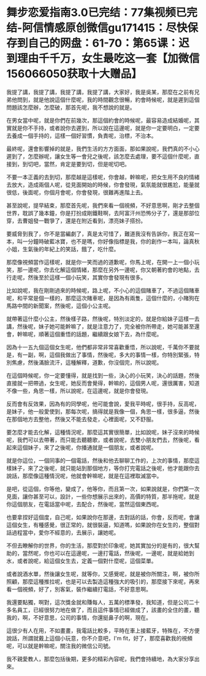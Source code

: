 # 舞步恋爱指南3.0已完结：77集视频已完结-阿信情感原创微信gu171415：尽快保存到自己的网盘：61-70：第65课：迟到理由千千万，女生最吃这一套【加微信156066050获取十大赠品】

我提了講，我提了講，我提了講，我提了講，大家好，我是吳某，那麼在之前有兄弟他問到，就是他說這個什麼呢，我的時間觀念很暢，約會時候呢，就是遲到這個問題該怎麼辦，怎麼破，那首先呢，我不想說的就是。

在男女當中呢，就是你們在前幾次，那這個約會的時候呢，最容易造成結婚呢，其實就是你不手持，或者說你去遲到，所以說在這邊呢，就是你一定要明白，一定要去養成一個手持的，這樣一個好習慣，負責呢，治標，不治本。

最終呢，還會影響掉的就是，我們生活的方方面面，那如果說呢，我們真的不小心遲到了，怎麼辦呢，讓女生等一會兒之後呢，該怎麼去處理，要不這個什麼呢，直接到，到切吧，當然，肯定是要到切，但是呢切吧。

不要一本正義的去到切，那麼越是這樣呢，你會越，幹嘛呢，把女生用不良的情緒去放大，造成兩個人呢，從見面開始的時候，你會發現，氣氛能就很尷尬，能量就很低，後面呢，你個月會呢，你會發現，很難再進階上去。

甚至說呢，提早結束，那麼首先呢，我們來看一個視頻，不好意思啊，剛才去整個世界，耽誤了幾本鐘，你是打扮成剛鐵鞋啊，去阿富汗州恐怖分子了，還是那部位穿，去曹姐發一戰爭了，還是在附近看到，漂亮妹子搭扮。

要威脅到我了，你不是當編劇了，真是太可惜了，難道我沒有告訴你，我正在寫一本，叫一分鐘時破藍冰寶，也不是嗎，你好像指標是我，你的創作一本叫，論真秋小姐，生氣後的年紀上的笑話，餓了，吃什麼。

那麼像視頻當作這樣呢，就是你一笑而過的道歉呢，你馬上呢，在開一上一個小玩笑，那一邊呢，你去化解這個情緒，那麼在另外一邊呢，你又朝著約會的地點，去行走呢，然後至於這樣一個小玩笑，其實你會發現有很多。

比如說呢，我在剛剛過來的時候呢，路上呢，不小心的這個賭車了，不過這個賭車呢，和平常是個一樣的，那麼這次賭車呢，是因為有兩隻，這個什麼的，小賭狗在馬路中間的新聞案，然後呢，這個小公主呢。

就帶著這什麼小公主，然後樣子路，然後呢，特別淡定的，就是你給妹子這樣一去講，然後呢，妹子她可能幹嘛了，就是注意力了，完全被你所帶走，她可能甚至還會，幹嘛呢，順著這個重悟的話題，繼續跟女娘下去，為什麼呢。

因為十一五九個這個女生呢，他們都非常非常喜歡重悟，所以說呢，千萬你不要就是，有一副，啊，這個我做出了事情，然後呢，多大的事情一樣，你特別緊張，特別焦慮，然後滿臉流汗，這種解釋，道歉，你沒個完，所以說呢。

在這個時候呢，你一定要懂得，就是找到一些，決心的小玩笑，決心的話題，然後直接就一把帶過，女生呢，她反而會覺得，幹嘛的，這個男人呢，還很厲害，知道不像一些，角思一樣，所以說呢，在這邊呢，就是你會發現。

反而會有反效果，因為有的同學呢，他可能會說，愛我平時呢，很手持，反高呢，是妹子，他一般愛使到，那每次呢，搞得就是我像一個，角思一樣，很多逼，然後在那個地方去整他，然後又不能去發走，心裡面呢，又不舒服。

要怎麼才能去化解，這種情況呢，那麼這其實很簡單，比如說呢，妹子沒來的時候呢，我們可以去帶著，而只能去聽聽歌，或者說呢，去雙小朋友們去，然後呢，看起來這個妹子，來了之後呢，你播通就是一個朋友，或者說呢。

就是你這位，一個同事的一個電話，然後和他去聊聊工作的，上次的事情，那麼這樣妹子，來了之後呢，就只能站到那個地方，等你打完電話之後呢，他才能跟你去說話，那麼像這種情況呢，他就會幹嘛呢，就是在這裡取滅當中。

是吧，從這個，你等他，變成了，他等你，而且第一次，如果說就是，你們第一次見面，讓你甚至可以，設計，一些你想展示出來的，高價的特質，那半拖呢，就是你這個朋友，在電話當中呢，去配合，然後呢，當然這個東西呢。

也要拿捏好這個度，自己呢，如果說你在那邊，去對話的話，你會，反而呢，會讓這個女生，有種感覺，很正常的，就很裝逼，知道嗎，如果說你在女生的，整個對話過程當中，愛你不經意的，去展示，讓她呢。

不但去瞭解你的世界，你的生活，那麼對於印象呢，她其實加分的是有的，很大幫助的，當然呢，你也可以在這邊呢，一邊打電話，然後呢，一邊呢，就是給她到水，或者說呢，給這個女生去，定義一個對什麼呢，這個菜單。

或者說酒水單，然後讓女生呢，就等你，又感覺呢，就是被你所關注，啊，被你所照顧，那麼這種推拉呢，也是可以去製造這種強大的吸引的，那麼接下來呢，再來看一個視頻，好了，別客氣，裝作繼續打電話，不好意思啊。

我還要點獨，啊對，這次獎金就和賺每人，五萬的標準發，我知道，但是公司二十多名員工，已經很努力地在做了，而且這件事情已經做成了，該畫的全住的畫，聽我的，啊，不好意思，公司的事情，你還挺鼻子的啊，現在。

這很少有人在用，不如畫畫，我電話比較多，平時在車上接藍牙，特殊在，不方便說話，所謂就戴上這個小玩意，你不介意吧，I'm fit，好了，那麼喜歡我的視頻呢，可以就是幹嘛呢，關注我的微信公司號。

我不親愛教人，那麼包括後期，更多的精彩內容呢，我們會持續地，為大家分享出來。